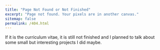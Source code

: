 ```yaml
---
title: "Page Not Found or Not Finished"
excerpt: "Page not found. Your pixels are in another canvas."
sitemap: false
permalink: /404.html
---
```


If it is the curriculum vitae, it is still not finished and I planned to talk about some small but interesting projects I did maybe. 

<script type="text/javascript">
  var GOOG_FIXURL_LANG = 'en';
  var GOOG_FIXURL_SITE = '{{ site.url }}'
</script>
<script type="text/javascript"
  src="//linkhelp.clients.google.com/tbproxy/lh/wm/fixurl.js">
</script>
